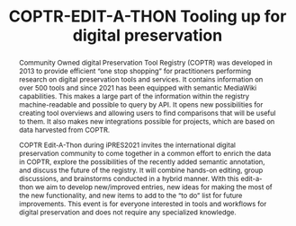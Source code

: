 ---
abstract: 'Community Owned digital Preservation Tool Registry (COPTR) was developed
  in 2013 to provide efficient “one stop shopping” for practitioners performing research
  on digital preservation tools and services. It contains information on over 500
  tools and since 2021 has been equipped with semantic MediaWiki capabilities. This
  makes a large part of the information within the registry machine-readable and possible
  to query by API. It opens new possibilities for creating tool overviews and allowing
  users to find comparisons that will be useful to them. It also makes new integrations
  possible for projects, which are based on data harvested from COPTR.


  COPTR Edit-A-Thon during iPRES2021 invites the international digital preservation
  community to come together in a common effort to enrich the data in COPTR, explore
  the possibilities of the recently added semantic annotation, and discuss the future
  of the registry. It will combine hands-on editing, group discussions, and brainstorms
  conducted in a hybrid manner. With this edit-a-thon we aim to develop new/improved
  entries, new ideas for making the most of the new functionality, and new items to
  add to the “to do” list for future improvements. This event is for everyone interested
  in tools and workflows for digital preservation and does not require any specialized
  knowledge.

  '
creators:
- Erdman, Stacey
- Molenda, Ania
- Wheatley, Paul
date: null
document_url: https://services.phaidra.univie.ac.at/api/object/o:1424907/download
grand_parent: iPRES
institutions:
- Dutch Digital Heritage Organization
- Digital Preservation Coalition
- Digital POWRR
keywords:
- preservation tools
- open source tools
- preservation solutions
- collaborations
landing_page_url: https://phaidra.univie.ac.at/o:1424907
language: eng
layout: publication
license: CC BY 4.0 International
notes_url: null
parent: iPRES 2021
presentation_url: null
size: 140939
source_name: iPRES
title: COPTR-EDIT-A-THON Tooling up for digital preservation
type: paper
year: 2021
---